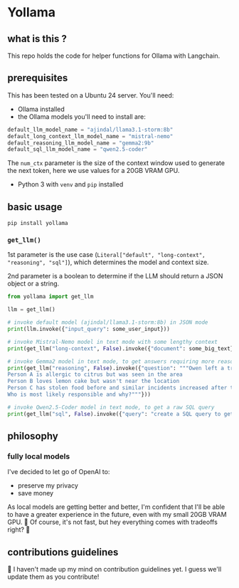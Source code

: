 # Yollama

## what is this ?

This repo holds the code for helper functions for Ollama with Langchain.

## prerequisites

This has been tested on a Ubuntu 24 server. You'll need:

- Ollama installed
- the Ollama models you'll need to install are:

```python
default_llm_model_name = "ajindal/llama3.1-storm:8b"
default_long_context_llm_model_name = "mistral-nemo"
default_reasoning_llm_model_name = "gemma2:9b"
default_sql_llm_model_name = "qwen2.5-coder"
```

The `num_ctx` parameter is the size of the context window used to generate the next token, here we use values for a 20GB VRAM GPU.

- Python 3 with `venv` and `pip` installed

## basic usage

`pip install yollama`

### `get_llm()`

1st parameter is the use case (`Literal["default", "long-context", "reasoning", "sql"]`), which determines the model and context size.

2nd parameter is a boolean to determine if the LLM should return a JSON object or a string.

```python
from yollama import get_llm

llm = get_llm()

# invoke default model (ajindal/llama3.1-storm:8b) in JSON mode
print(llm.invoke({"input_query": some_user_input}))
```

```python
# invoke Mistral-Nemo model in text mode with some lengthy context
print(get_llm("long-context", False).invoke({"document": some_big_text}))
```

```python
# invoke Gemma2 model in text mode, to get answers requiring more reasoning abilities
print(get_llm("reasoning", False).invoke({"question": """Owen left a tray of lemon cakes unattended in the staff room for an hour and one of the cakes went missing. Three people are suspects, and here are the facts:
Person A is allergic to citrus but was seen in the area
Person B loves lemon cake but wasn't near the location
Person C has stolen food before and similar incidents increased after they arrived
Who is most likely responsible and why?"""}))
```

```python
# invoke Qwen2.5-Coder model in text mode, to get a raw SQL query
print(get_llm("sql", False).invoke({"query": "create a SQL query to get the latest headlines"}))
```

## philosophy

### fully local models

I've decided to let go of OpenAI to:

- preserve my privacy
- save money

As local models are getting better and better, I'm confident that I'll be able to have a greater experience in the future, even with my small 20GB VRAM GPU. 🤔 Of course, it's not fast, but hey everything comes with tradeoffs right? 💪

## contributions guidelines

🤝 I haven't made up my mind on contribution guidelines yet. I guess we'll update them as you contribute!